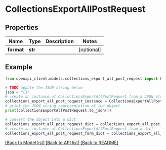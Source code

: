 # CollectionsExportAllPostRequest


## Properties

Name | Type | Description | Notes
------------ | ------------- | ------------- | -------------
**format** | **str** |  | [optional] 

## Example

```python
from openapi_client.models.collections_export_all_post_request import CollectionsExportAllPostRequest

# TODO update the JSON string below
json = "{}"
# create an instance of CollectionsExportAllPostRequest from a JSON string
collections_export_all_post_request_instance = CollectionsExportAllPostRequest.from_json(json)
# print the JSON string representation of the object
print(CollectionsExportAllPostRequest.to_json())

# convert the object into a dict
collections_export_all_post_request_dict = collections_export_all_post_request_instance.to_dict()
# create an instance of CollectionsExportAllPostRequest from a dict
collections_export_all_post_request_form_dict = collections_export_all_post_request.from_dict(collections_export_all_post_request_dict)
```
[[Back to Model list]](../README.md#documentation-for-models) [[Back to API list]](../README.md#documentation-for-api-endpoints) [[Back to README]](../README.md)


